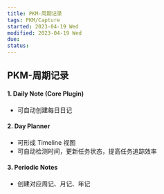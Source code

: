 ```yaml
---
title: PKM-周期记录
tags: PKM/Capture
started: 2023-04-19 Wed
modified: 2023-04-19 Wed
due: 
status: 
---
```

## PKM-周期记录
#### 1. Daily Note (Core Plugin)
- 可自动创建每日日记
#### 2. Day Planner
- 可形成 Timeline 视图
- 可自动检测时间，更新任务状态，提高任务追踪效率
#### 3. Periodic Notes
- 创建对应周记、月记、年记